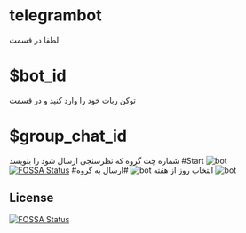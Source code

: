 # telegrambot
لطفا در قسمت 
# $bot_id 
توکن ربات خود را وارد کنید
و در قسمت
# $group_chat_id 
شماره چت گروه که نظرسنجی ارسال شود را بنویسد
#Start
![bot](http://s9.picofile.com/file/8339305868/photo_2018_10_08_03_31_46.jpg)
[![FOSSA Status](https://app.fossa.io/api/projects/git%2Bgithub.com%2Farminnasiri%2Ftelegrambot.svg?type=shield)](https://app.fossa.io/projects/git%2Bgithub.com%2Farminnasiri%2Ftelegrambot?ref=badge_shield)
#انتخاب روز از هفته
![bot](http://s9.picofile.com/file/8339305842/photo_2018_10_08_03_08_29.jpg)
#ارسال به گروه
![bot](http://s9.picofile.com/file/8339305876/photo_2018_10_08_03_32_29.jpg)



## License
[![FOSSA Status](https://app.fossa.io/api/projects/git%2Bgithub.com%2Farminnasiri%2Ftelegrambot.svg?type=large)](https://app.fossa.io/projects/git%2Bgithub.com%2Farminnasiri%2Ftelegrambot?ref=badge_large)